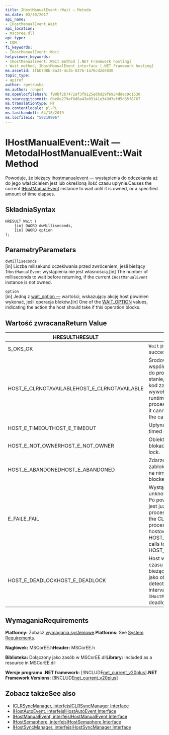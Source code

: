 ```yaml
---
title: IHostManualEvent::Wait — Metoda
ms.date: 03/30/2017
api_name:
- IHostManualEvent.Wait
api_location:
- mscoree.dll
api_type:
- COM
f1_keywords:
- IHostManualEvent::Wait
helpviewer_keywords:
- IHostManualEvent::Wait method [.NET Framework hosting]
- Wait method, IHostManualEvent interface [.NET Framework hosting]
ms.assetid: 1fbb7d8b-8a23-4c2b-8376-1a70cd2d6030
topic_type:
- apiref
author: rpetrusha
ms.author: ronpet
ms.openlocfilehash: f90bf2b7472af3f9125edbd29f6924ddec9c1530
ms.sourcegitcommit: 0be8a279af6d8a43e03141e349d3efd5d35f8767
ms.translationtype: HT
ms.contentlocale: pl-PL
ms.lasthandoff: 04/18/2019
ms.locfileid: "59219996"
---
```

# <a name="ihostmanualeventwait-method"></a><span data-ttu-id="58520-102">IHostManualEvent::Wait — Metoda</span><span class="sxs-lookup"><span data-stu-id="58520-102">IHostManualEvent::Wait Method</span></span>
<span data-ttu-id="58520-103">Powoduje, że bieżący [ihostmanualevent —](../../../../docs/framework/unmanaged-api/hosting/ihostmanualevent-interface.md) wystąpienia do odczekania aż do jego właścicielem jest lub określoną ilość czasu upłynie.</span><span class="sxs-lookup"><span data-stu-id="58520-103">Causes the current [IHostManualEvent](../../../../docs/framework/unmanaged-api/hosting/ihostmanualevent-interface.md) instance to wait until it is owned, or a specified amount of time elapses.</span></span>  
  
## <a name="syntax"></a><span data-ttu-id="58520-104">Składnia</span><span class="sxs-lookup"><span data-stu-id="58520-104">Syntax</span></span>  
  
```  
HRESULT Wait (  
    [in] DWORD dwMilliseconds,  
    [in] DWORD option  
);  
```  
  
## <a name="parameters"></a><span data-ttu-id="58520-105">Parametry</span><span class="sxs-lookup"><span data-stu-id="58520-105">Parameters</span></span>  
 `dwMilliseconds`  
 <span data-ttu-id="58520-106">[in] Liczba milisekund oczekiwania przed zwróceniem, jeśli bieżący `IHostManualEvent` wystąpienia nie jest własnością.</span><span class="sxs-lookup"><span data-stu-id="58520-106">[in] The number of milliseconds to wait before returning, if the current `IHostManualEvent` instance is not owned.</span></span>  
  
 `option`  
 <span data-ttu-id="58520-107">[in] Jedną z [wait_option —](../../../../docs/framework/unmanaged-api/hosting/wait-option-enumeration.md) wartości, wskazujący akcję host powinien wykonać, jeśli operacja bloków.</span><span class="sxs-lookup"><span data-stu-id="58520-107">[in] One of the [WAIT_OPTION](../../../../docs/framework/unmanaged-api/hosting/wait-option-enumeration.md) values, indicating the action the host should take if this operation blocks.</span></span>  
  
## <a name="return-value"></a><span data-ttu-id="58520-108">Wartość zwracana</span><span class="sxs-lookup"><span data-stu-id="58520-108">Return Value</span></span>  
  
|<span data-ttu-id="58520-109">HRESULT</span><span class="sxs-lookup"><span data-stu-id="58520-109">HRESULT</span></span>|<span data-ttu-id="58520-110">Opis</span><span class="sxs-lookup"><span data-stu-id="58520-110">Description</span></span>|  
|-------------|-----------------|  
|<span data-ttu-id="58520-111">S_OK</span><span class="sxs-lookup"><span data-stu-id="58520-111">S_OK</span></span>|<span data-ttu-id="58520-112">`Wait` pomyślnie zwrócił.</span><span class="sxs-lookup"><span data-stu-id="58520-112">`Wait` returned successfully.</span></span>|  
|<span data-ttu-id="58520-113">HOST_E_CLRNOTAVAILABLE</span><span class="sxs-lookup"><span data-stu-id="58520-113">HOST_E_CLRNOTAVAILABLE</span></span>|<span data-ttu-id="58520-114">Środowisko uruchomieniowe języka wspólnego (CLR) nie został załadowany do procesu lub środowisko CLR jest w stanie, w której nie można uruchomić kod zarządzany lub przetworzyć wywołania.</span><span class="sxs-lookup"><span data-stu-id="58520-114">The common language runtime (CLR) has not been loaded into a process, or the CLR is in a state in which it cannot run managed code or process the call successfully.</span></span>|  
|<span data-ttu-id="58520-115">HOST_E_TIMEOUT</span><span class="sxs-lookup"><span data-stu-id="58520-115">HOST_E_TIMEOUT</span></span>|<span data-ttu-id="58520-116">Upłynął limit czasu wywołania.</span><span class="sxs-lookup"><span data-stu-id="58520-116">The call timed out.</span></span>|  
|<span data-ttu-id="58520-117">HOST_E_NOT_OWNER</span><span class="sxs-lookup"><span data-stu-id="58520-117">HOST_E_NOT_OWNER</span></span>|<span data-ttu-id="58520-118">Obiekt wywołujący nie posiada blokady.</span><span class="sxs-lookup"><span data-stu-id="58520-118">The caller does not own the lock.</span></span>|  
|<span data-ttu-id="58520-119">HOST_E_ABANDONED</span><span class="sxs-lookup"><span data-stu-id="58520-119">HOST_E_ABANDONED</span></span>|<span data-ttu-id="58520-120">Zdarzenie zostało anulowane podczas zablokowane wątki lub włókna oczekiwał na nim.</span><span class="sxs-lookup"><span data-stu-id="58520-120">An event was canceled while a blocked thread or fiber was waiting on it.</span></span>|  
|<span data-ttu-id="58520-121">E_FAIL</span><span class="sxs-lookup"><span data-stu-id="58520-121">E_FAIL</span></span>|<span data-ttu-id="58520-122">Wystąpił nieznany błąd krytyczny.</span><span class="sxs-lookup"><span data-stu-id="58520-122">An unknown catastrophic failure occurred.</span></span> <span data-ttu-id="58520-123">Po powrocie z metody E_FAIL CLR nie jest już można używać w ramach procesu.</span><span class="sxs-lookup"><span data-stu-id="58520-123">When a method returns E_FAIL, the CLR is no longer usable within the process.</span></span> <span data-ttu-id="58520-124">Kolejne wywołania do hostowania metody zwracają HOST_E_CLRNOTAVAILABLE.</span><span class="sxs-lookup"><span data-stu-id="58520-124">Subsequent calls to hosting methods return HOST_E_CLRNOTAVAILABLE.</span></span>|  
|<span data-ttu-id="58520-125">HOST_E_DEADLOCK</span><span class="sxs-lookup"><span data-stu-id="58520-125">HOST_E_DEADLOCK</span></span>|<span data-ttu-id="58520-126">Host wykrył zakleszczenie w przedziale czasu oczekiwania, a wybrano bieżącego `IHostManualEvent` wystąpienia jako ofiara zakleszczenia.</span><span class="sxs-lookup"><span data-stu-id="58520-126">The host detected a deadlock during the wait interval, and chose the current `IHostManualEvent` instance as the deadlock victim.</span></span>|  
  
## <a name="requirements"></a><span data-ttu-id="58520-127">Wymagania</span><span class="sxs-lookup"><span data-stu-id="58520-127">Requirements</span></span>  
 <span data-ttu-id="58520-128">**Platformy:** Zobacz [wymagania systemowe](../../../../docs/framework/get-started/system-requirements.md).</span><span class="sxs-lookup"><span data-stu-id="58520-128">**Platforms:** See [System Requirements](../../../../docs/framework/get-started/system-requirements.md).</span></span>  
  
 <span data-ttu-id="58520-129">**Nagłówek:** MSCorEE.h</span><span class="sxs-lookup"><span data-stu-id="58520-129">**Header:** MSCorEE.h</span></span>  
  
 <span data-ttu-id="58520-130">**Biblioteka:** Dołączony jako zasób w MSCorEE.dll</span><span class="sxs-lookup"><span data-stu-id="58520-130">**Library:** Included as a resource in MSCorEE.dll</span></span>  
  
 <span data-ttu-id="58520-131">**Wersje programu .NET framework:** [!INCLUDE[net_current_v20plus](../../../../includes/net-current-v20plus-md.md)]</span><span class="sxs-lookup"><span data-stu-id="58520-131">**.NET Framework Versions:** [!INCLUDE[net_current_v20plus](../../../../includes/net-current-v20plus-md.md)]</span></span>  
  
## <a name="see-also"></a><span data-ttu-id="58520-132">Zobacz także</span><span class="sxs-lookup"><span data-stu-id="58520-132">See also</span></span>

- [<span data-ttu-id="58520-133">ICLRSyncManager, interfejs</span><span class="sxs-lookup"><span data-stu-id="58520-133">ICLRSyncManager Interface</span></span>](../../../../docs/framework/unmanaged-api/hosting/iclrsyncmanager-interface.md)
- [<span data-ttu-id="58520-134">IHostAutoEvent, interfejs</span><span class="sxs-lookup"><span data-stu-id="58520-134">IHostAutoEvent Interface</span></span>](../../../../docs/framework/unmanaged-api/hosting/ihostautoevent-interface.md)
- [<span data-ttu-id="58520-135">IHostManualEvent, interfejs</span><span class="sxs-lookup"><span data-stu-id="58520-135">IHostManualEvent Interface</span></span>](../../../../docs/framework/unmanaged-api/hosting/ihostmanualevent-interface.md)
- [<span data-ttu-id="58520-136">IHostSemaphore, interfejs</span><span class="sxs-lookup"><span data-stu-id="58520-136">IHostSemaphore Interface</span></span>](../../../../docs/framework/unmanaged-api/hosting/ihostsemaphore-interface.md)
- [<span data-ttu-id="58520-137">IHostSyncManager, interfejs</span><span class="sxs-lookup"><span data-stu-id="58520-137">IHostSyncManager Interface</span></span>](../../../../docs/framework/unmanaged-api/hosting/ihostsyncmanager-interface.md)
